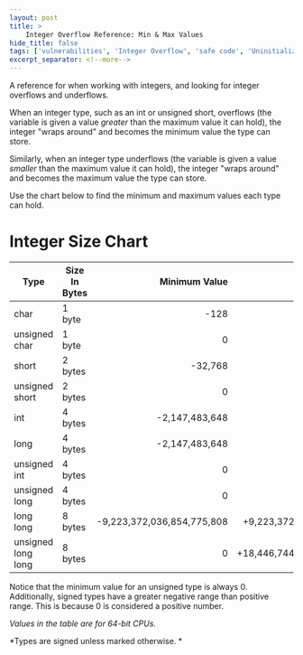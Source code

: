 ```yaml
---
layout: post
title: >
    Integer Overflow Reference: Min & Max Values
hide_title: false
tags: ['vulnerabilities', 'Integer Overflow', 'safe code', 'Uninitialized Memory Vulnerability']
excerpt_separator: <!--more-->
---
```


A reference for when working with integers, and looking for integer overflows and underflows.
<!--more-->

When an integer type, such as an int or unsigned short, overflows \(the variable is given a value *greater* than the maximum value it can hold\), the integer "wraps around" and becomes the minimum value the type can store.

Similarly, when an integer type underflows \(the variable is given a value *smaller* than the maximum value it can hold\), the integer "wraps around" and becomes the maximum value the type can store.

Use the chart below to find the minimum and maximum values each type can hold.
# Integer Size Chart

| Type               | Size In Bytes |              Minimum Value |               Maximum Value |
|--------------------|---------------|---------------------------:|----------------------------:|
| char               | 1 byte        |                       -128 |                        +127 |
| unsigned char      | 1 byte        |                          0 |                        +255 |
| short              | 2 bytes       |                    -32,768 |                     +32,767 |
| unsigned short     | 2 bytes       |                          0 |                     +65,535 |
| int                | 4 bytes       |             -2,147,483,648 |              +2,147,483,647 |
| long               | 4 bytes       |             -2,147,483,648 |              +2,147,483,647 |
| unsigned int       | 4 bytes       |                          0 |              +4,294,967,295 |
| unsigned long      | 4 bytes       |                          0 |              +4,294,967,295 |
| long long          | 8 bytes       | -9,223,372,036,854,775,808 |  +9,223,372,036,854,775,807 |
| unsigned long long | 8 bytes       |                          0 | +18,446,744,073,709,551,615 |

Notice that the minimum value for an unsigned type is always 0. Additionally, signed types have a greater negative range than positive range. This is because 0 is considered a positive number.

*Values in the table are for 64\-bit CPUs.*

*Types are signed unless marked otherwise. *

